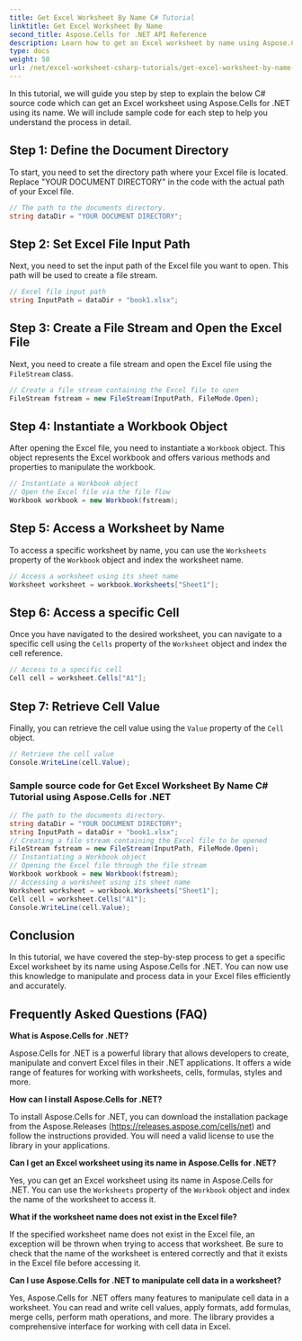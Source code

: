 ```yaml
---
title: Get Excel Worksheet By Name C# Tutorial
linktitle: Get Excel Worksheet By Name
second_title: Aspose.Cells for .NET API Reference
description: Learn how to get an Excel worksheet by name using Aspose.Cells for .NET. Step by step tutorial with code examples.
type: docs
weight: 50
url: /net/excel-worksheet-csharp-tutorials/get-excel-worksheet-by-name-csharp-tutorial/
---
```

In this tutorial, we will guide you step by step to explain the below C# source code which can get an Excel worksheet using Aspose.Cells for .NET using its name. We will include sample code for each step to help you understand the process in detail.

## Step 1: Define the Document Directory

To start, you need to set the directory path where your Excel file is located. Replace "YOUR DOCUMENT DIRECTORY" in the code with the actual path of your Excel file.

```csharp
// The path to the documents directory.
string dataDir = "YOUR DOCUMENT DIRECTORY";
```

## Step 2: Set Excel File Input Path

Next, you need to set the input path of the Excel file you want to open. This path will be used to create a file stream.

```csharp
// Excel file input path
string InputPath = dataDir + "book1.xlsx";
```

## Step 3: Create a File Stream and Open the Excel File

Next, you need to create a file stream and open the Excel file using the `FileStream` class.

```csharp
// Create a file stream containing the Excel file to open
FileStream fstream = new FileStream(InputPath, FileMode.Open);
```

## Step 4: Instantiate a Workbook Object

After opening the Excel file, you need to instantiate a `Workbook` object. This object represents the Excel workbook and offers various methods and properties to manipulate the workbook.

```csharp
// Instantiate a Workbook object
// Open the Excel file via the file flow
Workbook workbook = new Workbook(fstream);
```

## Step 5: Access a Worksheet by Name

To access a specific worksheet by name, you can use the `Worksheets` property of the `Workbook` object and index the worksheet name.

```csharp
// Access a worksheet using its sheet name
Worksheet worksheet = workbook.Worksheets["Sheet1"];
```

## Step 6: Access a specific Cell

Once you have navigated to the desired worksheet, you can navigate to a specific cell using the `Cells` property of the `Worksheet` object and index the cell reference.

```csharp
// Access to a specific cell
Cell cell = worksheet.Cells["A1"];
```

## Step 7: Retrieve Cell Value

Finally, you can retrieve the cell value using the `Value` property of the `Cell` object.

```csharp
// Retrieve the cell value
Console.WriteLine(cell.Value);
```

### Sample source code for Get Excel Worksheet By Name C# Tutorial using Aspose.Cells for .NET 
```csharp
// The path to the documents directory.
string dataDir = "YOUR DOCUMENT DIRECTORY";
string InputPath = dataDir + "book1.xlsx";
// Creating a file stream containing the Excel file to be opened
FileStream fstream = new FileStream(InputPath, FileMode.Open);
// Instantiating a Workbook object
// Opening the Excel file through the file stream
Workbook workbook = new Workbook(fstream);
// Accessing a worksheet using its sheet name
Worksheet worksheet = workbook.Worksheets["Sheet1"];
Cell cell = worksheet.Cells["A1"];
Console.WriteLine(cell.Value);
```

## Conclusion

In this tutorial, we have covered the step-by-step process to get a specific Excel worksheet by its name using Aspose.Cells for .NET. You can now use this knowledge to manipulate and process data in your Excel files efficiently and accurately.

## Frequently Asked Questions (FAQ)

**What is Aspose.Cells for .NET?**

Aspose.Cells for .NET is a powerful library that allows developers to create, manipulate and convert Excel files in their .NET applications. It offers a wide range of features for working with worksheets, cells, formulas, styles and more.

**How can I install Aspose.Cells for .NET?**

To install Aspose.Cells for .NET, you can download the installation package from the Aspose.Releases (https://releases.aspose.com/cells/net) and follow the instructions provided. You will need a valid license to use the library in your applications.

**Can I get an Excel worksheet using its name in Aspose.Cells for .NET?**

Yes, you can get an Excel worksheet using its name in Aspose.Cells for .NET. You can use the `Worksheets` property of the `Workbook` object and index the name of the worksheet to access it.

**What if the worksheet name does not exist in the Excel file?**

If the specified worksheet name does not exist in the Excel file, an exception will be thrown when trying to access that worksheet. Be sure to check that the name of the worksheet is entered correctly and that it exists in the Excel file before accessing it.

**Can I use Aspose.Cells for .NET to manipulate cell data in a worksheet?**

Yes, Aspose.Cells for .NET offers many features to manipulate cell data in a worksheet. You can read and write cell values, apply formats, add formulas, merge cells, perform math operations, and more. The library provides a comprehensive interface for working with cell data in Excel.
